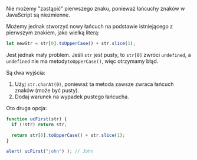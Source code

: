 Nie możemy "zastąpić" pierwszego znaku, ponieważ łańcuchy znaków w JavaScript są niezmienne.

Możemy jednak stworzyć nowy łańcuch na podstawie istniejącego z pierwszym znakiem, jako wielką literą:

```js
let newStr = str[0].toUpperCase() + str.slice(1);
```

Jest jednak mały problem. Jeśli `str` jest pusty, to `str[0]` zwróci `undefined`, a `undefined` nie ma metody`toUpperCase()`, więc otrzymamy błąd.

Są dwa wyjścia:

1. Użyj `str.charAt(0)`, ponieważ ta metoda zawsze zwraca łańcuch znaków (może być pusty).
2. Dodaj warunek na wypadek pustego łańcucha.

Oto druga opcja:

```js run demo
function ucFirst(str) {
  if (!str) return str;

  return str[0].toUpperCase() + str.slice(1);
}

alert( ucFirst("john") ); // John
```

